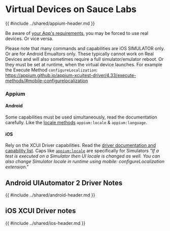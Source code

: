 # Virtual Devices on Sauce Labs
{{ #include ../shared/appium-header.md }}

Be aware of [your App's requirements](../intro/locale-and-language.md#app-requirements), you may be forced to use real devices. Or vice versa.

Please note that many commands and capabilities are iOS SIMULATOR only. Or are for Android Emualtors only. These typically cannot work on Real Devices and will also sometimes require a full simulator/emulator reboot. Or they must be set at runtime, when the virtual device launches.  For example the Execute Method `configureLocalization`: <https://appium.github.io/appium-xcuitest-driver/4.33/execute-methods/#mobile-configurelocalization>


### Appium
#### Android
Some capabilities must be used simultaneously, read the documentation carefully. Like the [locale methods](https://github.com/appium/appium-uiautomator2-driver#app-localization) `appium:locale` & `appium:language`. 
#### iOS
Rely on the XCUI Driver capabilities. Read the [driver documentation and capability list](#ios-xcui-driver-notes).
Caps like [`appium:locale`](https://appium.github.io/appium-xcuitest-driver/4.16/capabilities/) are specifically for Simulators _"If a test is executed on a Simulator then UI locale is changed as well. You can also change Simulator locale in runtime using mobile: configureLocalization extension."_  


## Android UIAutomator 2 Driver Notes
{{ #include ../shared/android-header.md }}


## iOS XCUI Driver notes
{{ #include ../shared/ios-header.md }}